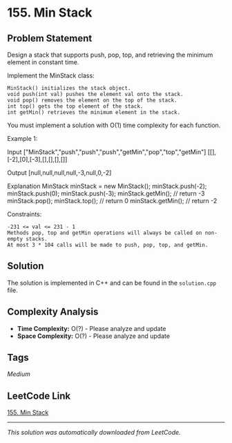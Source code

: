 # 155. Min Stack

## Problem Statement

Design a stack that supports push, pop, top, and retrieving the minimum element in constant time.

Implement the MinStack class:

	MinStack() initializes the stack object.
	void push(int val) pushes the element val onto the stack.
	void pop() removes the element on the top of the stack.
	int top() gets the top element of the stack.
	int getMin() retrieves the minimum element in the stack.

You must implement a solution with O(1) time complexity for each function.

Example 1:

Input
["MinStack","push","push","push","getMin","pop","top","getMin"]
[[],[-2],[0],[-3],[],[],[],[]]

Output
[null,null,null,null,-3,null,0,-2]

Explanation
MinStack minStack = new MinStack();
minStack.push(-2);
minStack.push(0);
minStack.push(-3);
minStack.getMin(); // return -3
minStack.pop();
minStack.top();    // return 0
minStack.getMin(); // return -2

Constraints:

	-231 <= val <= 231 - 1
	Methods pop, top and getMin operations will always be called on non-empty stacks.
	At most 3 * 104 calls will be made to push, pop, top, and getMin.

## Solution

The solution is implemented in C++ and can be found in the `solution.cpp` file.

## Complexity Analysis

- **Time Complexity:** O(?) - Please analyze and update
- **Space Complexity:** O(?) - Please analyze and update

## Tags

*Medium*

## LeetCode Link

[155. Min Stack](https://leetcode.com/problems/min-stack/)

---

*This solution was automatically downloaded from LeetCode.*
